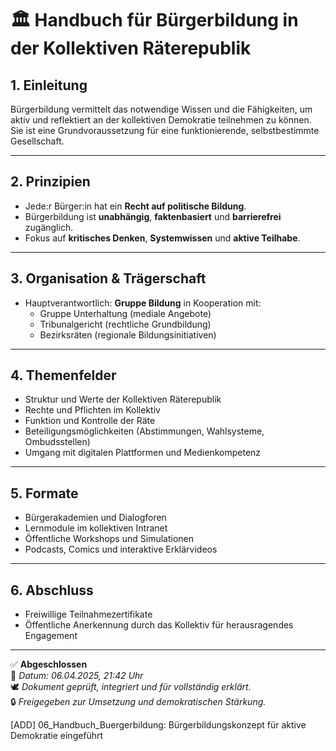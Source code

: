 # 🏛️ Handbuch für Bürgerbildung in der Kollektiven Räterepublik

## 1. Einleitung

Bürgerbildung vermittelt das notwendige Wissen und die Fähigkeiten, um aktiv und reflektiert an der kollektiven Demokratie teilnehmen zu können.  
Sie ist eine Grundvoraussetzung für eine funktionierende, selbstbestimmte Gesellschaft.

---

## 2. Prinzipien

- Jede:r Bürger:in hat ein **Recht auf politische Bildung**.
- Bürgerbildung ist **unabhängig**, **faktenbasiert** und **barrierefrei** zugänglich.
- Fokus auf **kritisches Denken**, **Systemwissen** und **aktive Teilhabe**.

---

## 3. Organisation & Trägerschaft

- Hauptverantwortlich: **Gruppe Bildung** in Kooperation mit:
  - Gruppe Unterhaltung (mediale Angebote)
  - Tribunalgericht (rechtliche Grundbildung)
  - Bezirksräten (regionale Bildungsinitiativen)

---

## 4. Themenfelder

- Struktur und Werte der Kollektiven Räterepublik
- Rechte und Pflichten im Kollektiv
- Funktion und Kontrolle der Räte
- Beteiligungsmöglichkeiten (Abstimmungen, Wahlsysteme, Ombudsstellen)
- Umgang mit digitalen Plattformen und Medienkompetenz

---

## 5. Formate

- Bürgerakademien und Dialogforen
- Lernmodule im kollektiven Intranet
- Öffentliche Workshops und Simulationen
- Podcasts, Comics und interaktive Erklärvideos

---

## 6. Abschluss

- Freiwillige Teilnahmezertifikate
- Öffentliche Anerkennung durch das Kollektiv für herausragendes Engagement

---

✅ **Abgeschlossen**  
📅 *Datum: 06.04.2025, 21:42 Uhr*  
🕊️ *Dokument geprüft, integriert und für vollständig erklärt.*  
🔒 *Freigegeben zur Umsetzung und demokratischen Stärkung.*

[ADD] 06_Handbuch_Buergerbildung: Bürgerbildungskonzept für aktive Demokratie eingeführt

